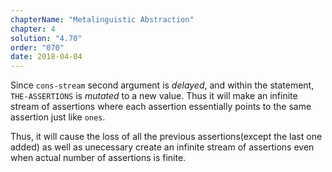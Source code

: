 ```yaml
---
chapterName: "Metalinguistic Abstraction"
chapter: 4
solution: "4.70"
order: "070"
date: 2018-04-04 
---
```


Since `cons-stream` second argument is *delayed*, and within the statement, `THE-ASSERTIONS` is *mutated* to a new value. Thus it will make an infinite stream of assertions where each assertion essentially points to the same assertion just like `ones`.

Thus, it will cause the loss of all the previous assertions(except the last one added) as well as unecessary create an infinite stream of assertions even when actual number of assertions is finite.
